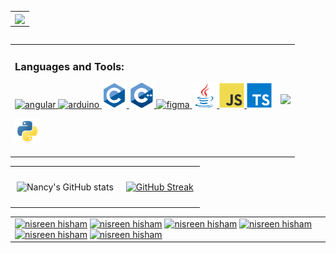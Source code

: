 

 <table align="center">
<tr>
  <td>
<img align="center" width="400"  src="https://usagif.com/wp-content/uploads/2022/fzk5d/demon-slayer-anime-acegif-74.gif">
   </tr>
  </td>
<table>
 
 <table align="center">
 <tr>
  <td>
   
   <h3 align="left">Languages and Tools:</h3>

 <a href="https://angular.io" target="_blank" rel="noreferrer"> <img src="https://angular.io/assets/images/logos/angular/angular.svg" alt="angular" width="40" height="40"/> </a> <a href="https://www.arduino.cc/" target="_blank" rel="noreferrer"> <img src="https://cdn.worldvectorlogo.com/logos/arduino-1.svg" alt="arduino" width="40" height="40"/> </a><a href="https://www.cprogramming.com/" target="_blank" rel="noreferrer"> <img src="https://raw.githubusercontent.com/devicons/devicon/master/icons/c/c-original.svg" alt="c" width="40" height="40"/> </a><a href="https://www.w3schools.com/cpp/" target="_blank" rel="noreferrer"> <img src="https://raw.githubusercontent.com/devicons/devicon/master/icons/cplusplus/cplusplus-original.svg" alt="cplusplus" width="40" height="40"/> </a> <a href="https://www.figma.com/" target="_blank" rel="noreferrer"> <img src="https://www.vectorlogo.zone/logos/figma/figma-icon.svg" alt="figma" width="40" height="40"/> </a> <a href="https://www.java.com" target="_blank" rel="noreferrer"> <img src="https://raw.githubusercontent.com/devicons/devicon/master/icons/java/java-original.svg" alt="java" width="40" height="40"/> </a> <a href="https://developer.mozilla.org/en-US/docs/Web/JavaScript" target="_blank" rel="noreferrer"> <img src="https://raw.githubusercontent.com/devicons/devicon/master/icons/javascript/javascript-original.svg" alt="javascript" width="40" height="40"/> </a> <a href="https://www.typescriptlang.org/" target="_blank" rel="noreferrer"> <img src="https://raw.githubusercontent.com/devicons/devicon/master/icons/typescript/typescript-original.svg" alt="typescript" width="40" height="40"/> </a> 
   
   <a href="https://www.python.org" target="_blank" rel="noreferrer"> <img src="https://raw.githubusercontent.com/devicons/devicon/master/icons/python/python-original.svg" alt="python" width="40" height="40"/> </a>
  
   
   </td>
            <td>

  ![](https://github-readme-stats.vercel.app/api/top-langs?username=nancyhisham&show_icons=true&locale=en&layout=compact)

 </tr>
    </table>
         
         
         
<table>
        <tr>
            <td style="padding:10px">
             
![Nancy's GitHub stats](https://github-readme-streak-stats.herokuapp.com/?user=nancyhisham&)
             
</td>
         
<td style="padding:10px">
 
[![GitHub Streak](https://github-readme-stats.vercel.app/api?username=nancyhisham&show_icons=true&locale=en)](https://git.io/streak-stats)
            </td>
        </tr>
    </table>
    




<table align="center" style="border-collapse: collapse;">
  <tr>
    <td>
      <a href="[https://discord.gg/Neso](https://discord.com/channels/@me)" target="blank"><img src="https://img.shields.io/badge/Discord-7289DA?style=for-the-badge&logo=discord&logoColor=white" alt="nisreen hisham" /></a>
      <a href="https://www.instagram.com/nancyhisham_/" target="blank"><img src="https://img.shields.io/badge/Instagram-E4405F?style=for-the-badge&logo=instagram&logoColor=white" alt="nisreen hisham" /></a>
      <a href="https://linkedin.com/in/nisreenhisham" target="blank"><img src="https://www.linkedin.com/in/nisreen-hf-34a31726a/" alt="nisreen hisham" /></a>
      <a href="https://www.facebook.com/nermeenali.2007/" target="blank"><img src="[https://www.facebook.com/nermeenali.2007/](https://img.shields.io/badge/Facebook-1877F2?style=for-the-badge&logo=facebook&logoColor=white)" alt="nisreen hisham" /></a>
      <a href="https://myaccount.google.com/?tab=kk&hl=en_GB" target="blank"><img src="https://img.shields.io/badge/Gmail-D14836?style=for-the-badge&logo=gmail&logoColor=white" alt="nisreen hisham" /></a>
      <a href="https://web.telegram.org/k/" target="blank"><img src="https://img.shields.io/badge/Telegram-2CA5E0?style=for-the-badge&logo=telegram&logoColor=white" alt="nisreen hisham" /></a>
    </td>
  </tr>
</table>






